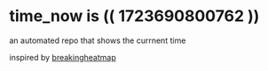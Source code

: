 # time_now is (( 1723690800762 ))

an automated repo that shows the currnent time

inspired by [breakingheatmap](https://github.com/breakingheatmap/breakingheatmap)
